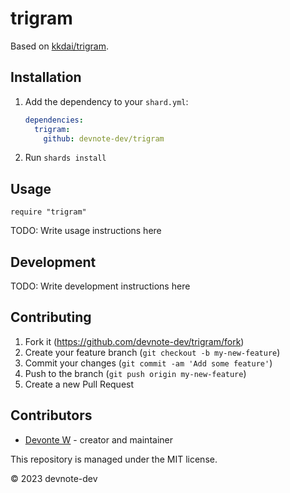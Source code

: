 # trigram

Based on [kkdai/trigram](https://github.com/kkdai/trigram).

## Installation

1. Add the dependency to your `shard.yml`:

   ```yaml
   dependencies:
     trigram:
       github: devnote-dev/trigram
   ```

2. Run `shards install`

## Usage

```crystal
require "trigram"
```

TODO: Write usage instructions here

## Development

TODO: Write development instructions here

## Contributing

1. Fork it (<https://github.com/devnote-dev/trigram/fork>)
2. Create your feature branch (`git checkout -b my-new-feature`)
3. Commit your changes (`git commit -am 'Add some feature'`)
4. Push to the branch (`git push origin my-new-feature`)
5. Create a new Pull Request

## Contributors

- [Devonte W](https://github.com/devnote-dev) - creator and maintainer

This repository is managed under the MIT license.

© 2023 devnote-dev
